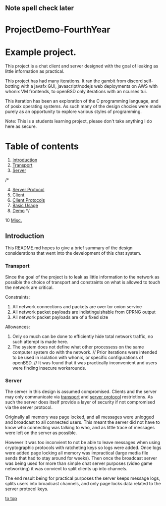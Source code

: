 ## Note spell check later

# ProjectDemo-FourthYear

<a name="top"></a>
# Example project.

This project is a chat client and server designed with the goal of 
leaking as little information as practical.

This project has had many iterations. It ran the gambit from discord self-botting with a
javafx GUI, javascript/nodejs web deployments on AWS with whonix VM frontends, 
to openBSD only iterations with an ncurses tui.

This iteration has been an exploration of the C programming language, and 
of posix operating systems. As such many of the design chocies were made purely as
an opportunity to explore various styles of programming.

Note: This is a students learning project, please don't take anything I do here as secure.

# Table of contents

1. [Introduction](#1)
2. [Transport](#2)
3. [Server](#3)

/*

4. [Server Protocol](#4)
5. [Client](#5)
6. [Client Protocols](#6)
7. [Basic Usage](#7)
8. [Demo](#8)
*/

10 [Misc.](#9)

<a name="1"></a>
## Introduction
This README.md hopes to give a brief summary of the design considerations that went
into the development of this chat system.

<a name="2"></a>
### Transport

Since the goal of the project is to leak as little information to the network as possible
the choice of transport and constraints on what is allowed to touch the network are critical.

Constraints:
1) All network connections and packets are over tor onion service
2) All network packet payloads are indistinguishable from CPRNG output 
3) All network packet payloads are of a fixed size

Allowances:
1) Only so much can be done to efficiently hide total network traffic, no such attempt is made here.
2) The system does not define what other processess on the same computer system do with the network.
   // Prior iterations were intended to be used in isolation with whonix, or specific configurations of openBSD.
   // It was found that it was practically inconvenient and users were finding insecure workarounds.

<a name="3"></a>
### Server

The server in this design is assumed compromised.
Clients and the server may only communicate via [transport](#2) and [server protocol](#4) restrictions.
As such the server does itself provide a layer of security if not compromised via the server protocol.

Originally all memory was page locked, and all messages were unlogged and broadcast to all connected users.
This meant the server did not have to know who connecting was talking to who, and as little trace of messages
were left on the server as possible.

However it was too inconvient to not be able to leave messages when using cryptographic protocols with ratcheting keys
so logs were added. Once logs were added page locking all memory was impractical (large media file sends that had
to stay around for weeks). Then once the broadcast server was being used for more than simple chat server 
purposes (video game networking) it was convient to split clients up into channels.

The end result being for practical purposes the server keeps message logs, splits users into broadcast channels, and only
page locks data related to the server protocol keys.





[to top](#top)
